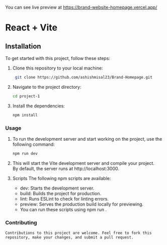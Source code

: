 You can see live preview at https://brand-website-homepage.vercel.app/
# React + Vite


## Installation

To get started with this project, follow these steps:

1. Clone this repository to your local machine:

   ```bash
    git clone https://github.com/ashishmisal23/Brand-Homepage.git

2.  Navigate to the project directory:
    ```bash
    cd project-1

3.  Install the dependencies:
    ```bash
    npm install

### Usage

1.  To run the development server and start working on the project, use the following command:
    ```bash
    npm run dev

2.  This will start the Vite development server and compile your project. <br>
    By default, the server runs at http://localhost:3000.

3.  Scripts
    The following npm scripts are available:

    - dev: Starts the development server.
    - build: Builds the project for production.
    - lint: Runs ESLint to check for linting errors.
    - preview: Serves the production build locally for previewing.
    - You can run these scripts using npm run <script-name>.


### Contributing
    Contributions to this project are welcome. Feel free to fork this repository, make your changes, and submit a pull request.
